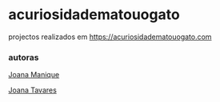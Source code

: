 # acuriosidadematouogato
projectos realizados em https://acuriosidadematouogato.com

### autoras

[Joana Manique](https://github.com/joanamanique)

[Joana Tavares](https://github.com/jpmtavares)
